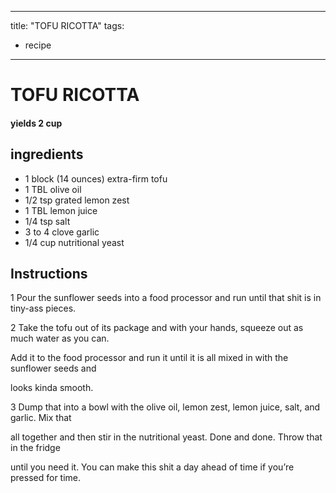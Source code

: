 
---
title: "TOFU RICOTTA"
tags:
  - recipe
---
# TOFU RICOTTA



#### yields  2 cup


## ingredients
* 1 block (14 ounces) extra-firm tofu 
* 1 TBL olive oil 
* 1/2 tsp grated lemon zest 
* 1 TBL lemon juice 
* 1/4 tsp salt 
* 3 to 4 clove garlic 
* 1/4 cup nutritional yeast 



## Instructions
1 Pour the sunflower seeds into a food processor and run until that shit is in tiny-ass pieces.

2 Take the tofu out of its package and with your hands, squeeze out as much water as you can.

Add it to the food processor and run it until it is all mixed in with the sunflower seeds and

looks kinda smooth.

3 Dump that into a bowl with the olive oil, lemon zest, lemon juice, salt, and garlic. Mix that

all together and then stir in the nutritional yeast. Done and done. Throw that in the fridge

until you need it. You can make this shit a day ahead of time if you’re pressed for time.






